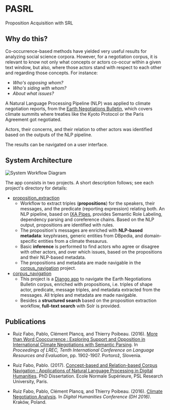 PASRL
=====

Proposition Acquisition with SRL


Why do this?
------------

Co-occurrence-based methods have yielded very useful results for analyzing social science corpora. However, for a negotiation corpus, it is relevant to know not only what concepts or actors co-occur within a given text window, but also, where those actors stand with respect to each other and regarding those concepts. For instance:

- _Who's opposing whom?_
- _Who's siding with whom?_
- _About what issues?_

A Natural Language Processing Pipeline (NLP) was applied to climate negotiation reports, from the [Earth Negotiations Bulletin](http://enb.iisd.org/enb/vol12/), which covers climate summits where treaties like the Kyoto Protocol or the Paris Agreement got negotiated. 

Actors, their concerns, and their relation to other actors was identified based on the outputs of the NLP pipeline.

The results can be navigated on a user interface.

System Architecture
-------------------
![System Workflow Diagram](./.img/ch7_system_workflow.png)

The app consists in two projects. A short description follows; see each project's directory for details:
- [proposition_extraction](./proposition_extraction)
    - Workflow to extract triples (**propositions**) for the speakers, their messages, and the predicate (reporting expression) relating both. An NLP pipeline, based on [IXA Pipes](http://ixa2.si.ehu.es/ixa-pipes/), provides Semantic Role Labeling, dependency parsing and coreference chains. Based on the NLP output, propositions are identified with rules.
    - The proposition's messages are enriched with **NLP-based metadata**: keyphrases, generic entities from DBpedia, and domain-specific entities from a climate thesaurus.
    - Basic **inference** is performed to find actors who agree or disagree with other actors, and over which issues, based on the propositions and their NLP-based metadata.
    - The propositions and metadata are made navigable in the [corpus\_navigation](https://github.com/pruizf/pasrl/tree/master/corpus_navigation) project.
- [corpus_navigation](./corpus_navigation)
    - This project is a [Django app](https://www.djangoproject.com/) to navigate the Earth Negotiations Bulletin corpus, enriched with propositions, i.e. triples of shape actor, predicate, message triples, and metadata extracted from the messages. All triples and metadata are made navigable.
    - Besides a **structured search** based on the proposition extraction workflow, **full-text search** with Solr is provided.


Publications
------------

- Ruiz Fabo, Pablo, Clément Plancq, and Thierry Poibeau. (2016). [More than Word Cooccurrence : Exploring Support and Opposition in International Climate Negotiations with Semantic Parsing](http://www.lrec-conf.org/proceedings/lrec2016/pdf/636_Paper.pdf). In _Proceedings of LREC, Tenth International Conference on Language Resources and Evaluation_, pp. 1902-1907. Portorož, Slovenia.

- Ruiz Fabo, Pablo. (2017). [Concept-based and Relation-based Corpus Navigation : Applications of Natural Language Processing in Digital Humanities](https://sites.google.com/site/thesisrf/thesis_prf_final.pdf). PhD Dissertation. Ecole Normale Supérieure, PSL Research University, Paris. 

- Ruiz Fabo, Pablo, Clément Plancq, and Thierry Poibeau. (2016). [Climate Negotiation Analysis](http://dh2016.adho.org/abstracts/81). In _Digital Humanities Conference (DH 2016)_. Kraków, Poland.

